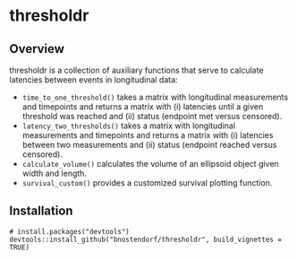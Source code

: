 # thresholdr

## Overview

thresholdr is a collection of auxiliary functions that serve to calculate latencies between events in longitudinal data: 

* `time_to_one_threshold()` takes a matrix with longitudinal measurements and timepoints and returns a matrix with (i) latencies until a given threshold was reached and (ii) status (endpoint met versus censored). 
* `latency_two_thresholds()` takes a matrix with longitudinal measurements and timepoints and returns a matrix with (i) latencies between two measurements and (ii) status (endpoint reached versus censored). 
* `calculate_volume()` calculates the volume of an ellipsoid object given width and length. 
* `survival_custom()` provides a customized survival plotting function. 

## Installation

```
# install.packages("devtools") 
devtools::install_github("bnostendorf/thresholdr", build_vignettes = TRUE)
```
